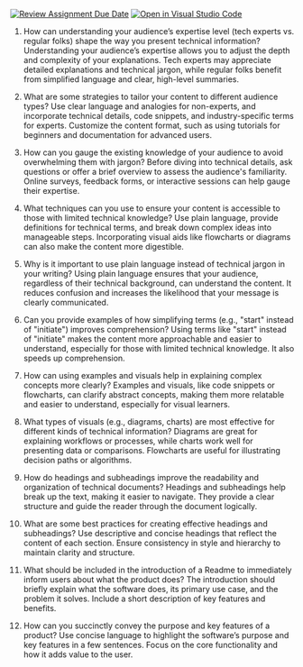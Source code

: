 [![Review Assignment Due Date](https://classroom.github.com/assets/deadline-readme-button-22041afd0340ce965d47ae6ef1cefeee28c7c493a6346c4f15d667ab976d596c.svg)](https://classroom.github.com/a/zsAR-pyY)
[![Open in Visual Studio Code](https://classroom.github.com/assets/open-in-vscode-2e0aaae1b6195c2367325f4f02e2d04e9abb55f0b24a779b69b11b9e10269abc.svg)](https://classroom.github.com/online_ide?assignment_repo_id=15682258&assignment_repo_type=AssignmentRepo)
1. How can understanding your audience’s expertise level (tech experts vs. regular folks) shape the way you present technical information?
 Understanding your audience’s expertise allows you to adjust the depth and complexity of your explanations. Tech experts may appreciate detailed explanations and technical jargon, while regular folks benefit from simplified language and clear, high-level summaries.


2. What are some strategies to tailor your content to different audience types?
Use clear language and analogies for non-experts, and incorporate technical details, code snippets, and industry-specific terms for experts. Customize the content format, such as using tutorials for beginners and documentation for advanced users.


3. How can you gauge the existing knowledge of your audience to avoid overwhelming them with jargon?
Before diving into technical details, ask questions or offer a brief overview to assess the audience's familiarity. Online surveys, feedback forms, or interactive sessions can help gauge their expertise.


4. What techniques can you use to ensure your content is accessible to those with limited technical knowledge?
Use plain language, provide definitions for technical terms, and break down complex ideas into manageable steps. Incorporating visual aids like flowcharts or diagrams can also make the content more digestible.

5. Why is it important to use plain language instead of technical jargon in your writing?
Using plain language ensures that your audience, regardless of their technical background, can understand the content. It reduces confusion and increases the likelihood that your message is clearly communicated.


6. Can you provide examples of how simplifying terms (e.g., "start" instead of "initiate") improves comprehension?
Using terms like "start" instead of "initiate" makes the content more approachable and easier to understand, especially for those with limited technical knowledge. It also speeds up comprehension.


7. How can using examples and visuals help in explaining complex concepts more clearly?
Examples and visuals, like code snippets or flowcharts, can clarify abstract concepts, making them more relatable and easier to understand, especially for visual learners.

8. What types of visuals (e.g., diagrams, charts) are most effective for different kinds of technical information?
Diagrams are great for explaining workflows or processes, while charts work well for presenting data or comparisons. Flowcharts are useful for illustrating decision paths or algorithms.


9. How do headings and subheadings improve the readability and organization of technical documents?
Headings and subheadings help break up the text, making it easier to navigate. They provide a clear structure and guide the reader through the document logically.


10. What are some best practices for creating effective headings and subheadings?
Use descriptive and concise headings that reflect the content of each section. Ensure consistency in style and hierarchy to maintain clarity and structure.


11. What should be included in the introduction of a Readme to immediately inform users about what the product does?
The introduction should briefly explain what the software does, its primary use case, and the problem it solves. Include a short description of key features and benefits.


12. How can you succinctly convey the purpose and key features of a product?
Use concise language to highlight the software’s purpose and key features in a few sentences. Focus on the core functionality and how it adds value to the user.


